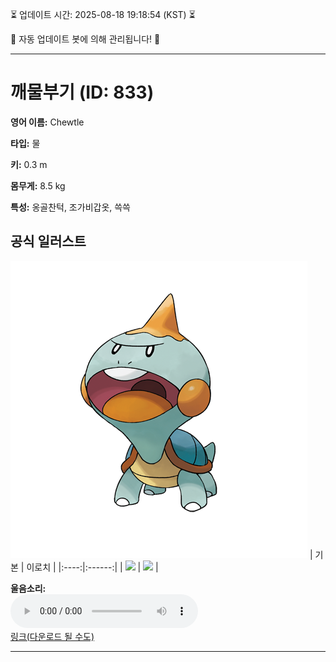 
⏳ 업데이트 시간: 2025-08-18 19:18:54 (KST) ⏳

🤖 자동 업데이트 봇에 의해 관리됩니다! 🤖

---

# 깨물부기 (ID: 833)
**영어 이름:** Chewtle

**타입:** 물

**키:** 0.3 m

**몸무게:** 8.5 kg

**특성:** 옹골찬턱, 조가비갑옷, 쓱쓱

## 공식 일러스트
![](https://raw.githubusercontent.com/PokeAPI/sprites/master/sprites/pokemon/other/official-artwork/833.png)
| 기본 | 이로치 |
|:----:|:------:|
| <img src="http://play.pokemonshowdown.com/sprites/ani/chewtle.gif" width="200"> | <img src="http://play.pokemonshowdown.com/sprites/ani-shiny/chewtle.gif" width="200"> |

**울음소리:**<br><audio controls src="https://raw.githubusercontent.com/PokeAPI/cries/main/cries/pokemon/latest/833.ogg"></audio><br> [링크(다운로드 될 수도)](https://raw.githubusercontent.com/PokeAPI/cries/main/cries/pokemon/latest/833.ogg)


---
